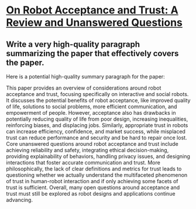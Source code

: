 # [On Robot Acceptance and Trust: A Review and Unanswered Questions](https://arxiv.org/abs/2312.07491)

## Write a very high-quality paragraph summarizing the paper that effectively covers the paper.

 Here is a potential high-quality summary paragraph for the paper:

This paper provides an overview of considerations around robot acceptance and trust, focusing specifically on interactive and social robots. It discusses the potential benefits of robot acceptance, like improved quality of life, solutions to social problems, more efficient communication, and empowerment of people. However, acceptance also has drawbacks in potentially reducing quality of life from poor design, increasing inequalities, reinforcing biases, and displacing jobs. Similarly, appropriate trust in robots can increase efficiency, confidence, and market success, while misplaced trust can reduce performance and security and be hard to repair once lost. Core unanswered questions around robot acceptance and trust include achieving reliability and safety, integrating ethical decision-making, providing explainability of behaviors, handling privacy issues, and designing interactions that foster accurate communication and trust. More philosophically, the lack of clear definitions and metrics for trust leads to questioning whether we actually understand the multifaceted phenomenon of trust in human-robot interaction and if only achieving some facets of trust is sufficient. Overall, many open questions around acceptance and trust must still be explored as robot designs and applications continue advancing.
